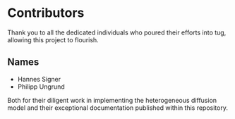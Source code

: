 # Contributors

Thank you to all the dedicated individuals who poured their efforts into tug,
allowing this project to flourish.

## Names

- Hannes Signer
- Philipp Ungrund

Both for their diligent work in implementing the heterogeneous diffusion model and their exceptional documentation published within this repository.
